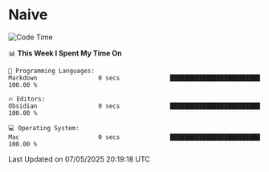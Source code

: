 # Naive
<!-- ## 日拱一卒，功不唐捐 -->
<!-- [![GitHub Streak](https://streak-stats.demolab.com/?user=XiaoXKKK)](https://git.io/streak-stats) -->
<!--START_SECTION:waka-->
![Code Time](http://img.shields.io/badge/Code%20Time-371%20hrs%2023%20mins-blue)

📊 **This Week I Spent My Time On** 

```text
💬 Programming Languages: 
Markdown                 0 secs              █████████████████████████   100.00 % 

🔥 Editors: 
Obsidian                 0 secs              █████████████████████████   100.00 % 

💻 Operating System: 
Mac                      0 secs              █████████████████████████   100.00 % 
```


 Last Updated on 07/05/2025 20:19:18 UTC
<!--END_SECTION:waka-->
